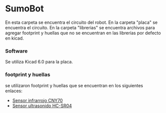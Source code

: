 # SumoBot

En esta carpeta se encuentra el circuito del robot. 
En la carpeta "placa" se encuentra el circuito.
En la carpeta "librerias" se encuentra archivos para agregar footprint y huellas que no se encuentran en las librerías por defecto en kicad.

### Software
Se utiliza Kicad 6.0 para la placa.

### footprint y huellas
se utilizaron footprint y huellas que se encuentran en los siguientes enlaces:

- [Sensor infrarrojo CNY70](https://www.snapeda.com/parts/CNY70/Vishay%20Semiconductor%20Opto%20Division/view-part/)
- [Sensor ultrasonido HC-SR04](https://www.snapeda.com/parts/HC-SR04/Applied%20Avionics/view-part/)
